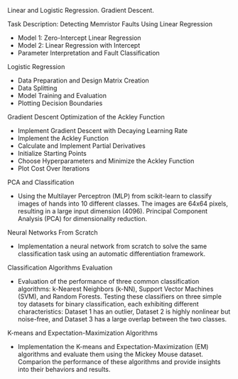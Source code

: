 Linear and Logistic Regression. Gradient Descent.

Task Description: Detecting Memristor Faults Using Linear Regression

* Model 1: Zero-Intercept Linear Regression
* Model 2: Linear Regression with Intercept
* Parameter Interpretation and Fault Classification

Logistic Regression
* Data Preparation and Design Matrix Creation
* Data Splitting
* Model Training and Evaluation
* Plotting Decision Boundaries

Gradient Descent Optimization of the Ackley Function
* Implement Gradient Descent with Decaying Learning Rate
* Implement the Ackley Function
* Calculate and Implement Partial Derivatives
* Initialize Starting Points
* Choose Hyperparameters and Minimize the Ackley Function
* Plot Cost Over Iterations

 PCA and Classification
* Using the Multilayer Perceptron (MLP) from scikit-learn to classify images of hands into 10 different classes. The images are 64x64 pixels, resulting in a large input dimension (4096). Principal Component Analysis (PCA) for dimensionality reduction.

Neural Networks From Scratch
* Implementation a neural network from scratch to solve the same classification task using an automatic differentiation framework.

Classification Algorithms Evaluation
* Evaluation of the performance of three common classification algorithms: k-Nearest Neighbors (k-NN), Support Vector Machines (SVM), and Random Forests. Testing these classifiers on three simple toy datasets for binary classification, each exhibiting different characteristics: Dataset 1 has an outlier, Dataset 2 is highly nonlinear but noise-free, and Dataset 3 has a large overlap between the two classes.

K-means and Expectation-Maximization Algorithms
* Implementation the K-means and Expectation-Maximization (EM) algorithms and evaluate them using the Mickey Mouse dataset. Comparion the performance of these algorithms and provide insights into their behaviors and results.
